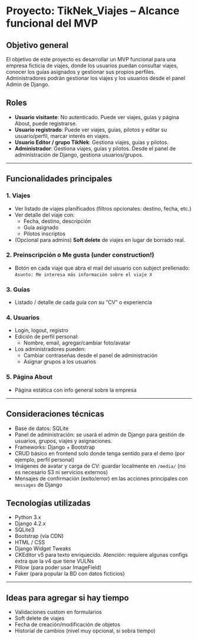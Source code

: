 # Proyecto: TikNek_Viajes – Alcance funcional del MVP

## Objetivo general
El objetivo de este proyecto es desarrollar un MVP funcional para una empresa ficticia de viajes, donde los usuarios puedan consultar viajes, conocer los guías asignados y gestionar sus propios perfiles. Administradores podrán gestionar los viajes y los usuarios desde el panel Admin de Django.

## Roles

- **Usuario visitante**: No autenticado. Puede ver viajes, guías y página About, puede registrarse.
- **Usuario registrado**: Puede ver viajes, guías, pilotos y editar su usuario/perfil, marcar interés en viajes.
- **Usuario Editor / grupo TikNek**: Gestiona viajes, guías y pilotos.
- **Administrador**: Gestiona viajes, guías y pilotos. Desde el panel de administración de Django, gestiona usuarios/grupos.

---

## Funcionalidades principales

### 1. Viajes
- Ver listado de viajes planificados (filtros opcionales: destino, fecha, etc.)
- Ver detalle del viaje con:
  - Fecha, destino, descripción
  - Guía asignado
  - Pilotos inscriptos
- (Opcional para admins) **Soft delete** de viajes en lugar de borrado real.

### 2. Preinscripción o Me gusta (under construction!)
- Botón en cada viaje que abra el mail del usuario con subject prellenado:  
  `Asunto: Me interesa más información sobre el viaje X`

### 3. Guías
- Listado / detalle de cada guía con su “CV” o experiencia

### 4. Usuarios
- Login, logout, registro
- Edición de perfil personal:
  - Nombre, email, agregar/cambiar foto/avatar
- Los administradores pueden:
  - Cambiar contraseñas desde el panel de administración
  - Asignar grupos a los usuarios

### 5. Página About
- Página estática con info general sobre la empresa

---

## Consideraciones técnicas

- Base de datos: SQLite
- Panel de administración: se usará el admin de Django para gestión de usuarios, grupos, viajes y asignaciones.
- Frameworks: Django + Bootstrap
- CRUD básico en frontend solo donde tenga sentido para el demo (por ejemplo, perfil personal)
- Imágenes de avatar y carga de CV: guardar localmente en `/media/` (no es necesario S3 ni servicios externos)
- Mensajes de confirmación (exito/error) en las acciones principales con `messages` de Django


## Tecnologías utilizadas

- Python 3.x
- Django 4.2.x
- SQLite3
- Bootstrap (vía CDN)
- HTML / CSS
- Django Widget Tweaks
- CKEditor v5 para texto enriquecido. Atención: requiere algunas configs extra que la v4 que tiene VULNs
- Pillow (para poder usar ImageField)
- Faker (para popular la BD con datos ficticios)

---

## Ideas para agregar si hay tiempo

- Validaciones custom en formularios
- Soft delete de viajes
- Fecha de creación/modificación de objetos
- Historial de cambios (nivel muy opcional, si sobra tiempo)
